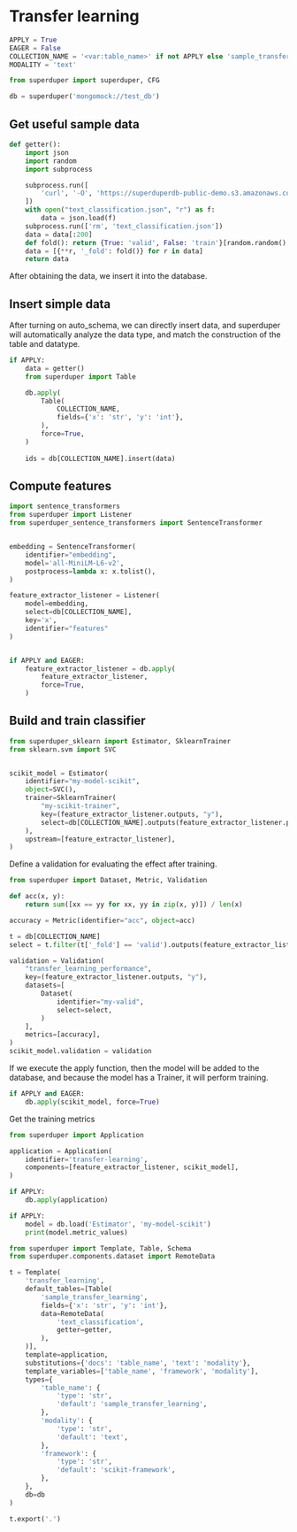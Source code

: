 # Transfer learning


```python
APPLY = True
EAGER = False
COLLECTION_NAME = '<var:table_name>' if not APPLY else 'sample_transfer_learning'
MODALITY = 'text'
```


```python
from superduper import superduper, CFG

db = superduper('mongomock://test_db')
```

<!-- TABS -->
## Get useful sample data


```python
def getter():
    import json
    import random
    import subprocess

    subprocess.run([
        'curl', '-O', 'https://superduperdb-public-demo.s3.amazonaws.com/text_classification.json',
    ])
    with open("text_classification.json", "r") as f:
        data = json.load(f)
    subprocess.run(['rm', 'text_classification.json'])
    data = data[:200]
    def fold(): return {True: 'valid', False: 'train'}[random.random() < 0.1]
    data = [{**r, '_fold': fold()} for r in data]
    return data
```

After obtaining the data, we insert it into the database.

<!-- TABS -->
## Insert simple data

After turning on auto_schema, we can directly insert data, and superduper will automatically analyze the data type, and match the construction of the table and datatype.


```python
if APPLY:
    data = getter()
    from superduper import Table

    db.apply(
        Table(
            COLLECTION_NAME,
            fields={'x': 'str', 'y': 'int'},
        ),
        force=True,
    )
    
    ids = db[COLLECTION_NAME].insert(data)
```

<!-- TABS -->
## Compute features


```python
import sentence_transformers
from superduper import Listener
from superduper_sentence_transformers import SentenceTransformer


embedding = SentenceTransformer(
    identifier="embedding",
    model='all-MiniLM-L6-v2',
    postprocess=lambda x: x.tolist(),
)
```


```python
feature_extractor_listener = Listener(
    model=embedding,
    select=db[COLLECTION_NAME],
    key='x',
    identifier="features"
)


if APPLY and EAGER:
    feature_extractor_listener = db.apply(
        feature_extractor_listener,
        force=True,
    )
```

<!-- TABS -->
## Build and train classifier


```python
from superduper_sklearn import Estimator, SklearnTrainer
from sklearn.svm import SVC


scikit_model = Estimator(
    identifier="my-model-scikit",
    object=SVC(),
    trainer=SklearnTrainer(
        "my-scikit-trainer",
        key=(feature_extractor_listener.outputs, "y"),
        select=db[COLLECTION_NAME].outputs(feature_extractor_listener.predict_id),
    ),
    upstream=[feature_extractor_listener],
)
```

Define a validation for evaluating the effect after training.


```python
from superduper import Dataset, Metric, Validation

def acc(x, y):
    return sum([xx == yy for xx, yy in zip(x, y)]) / len(x)

accuracy = Metric(identifier="acc", object=acc)

t = db[COLLECTION_NAME]
select = t.filter(t['_fold'] == 'valid').outputs(feature_extractor_listener.predict_id)

validation = Validation(
    "transfer_learning_performance",
    key=(feature_extractor_listener.outputs, "y"),
    datasets=[
        Dataset(
            identifier="my-valid",
            select=select,
        )
    ],
    metrics=[accuracy],
)
scikit_model.validation = validation
```

If we execute the apply function, then the model will be added to the database, and because the model has a Trainer, it will perform training.


```python
if APPLY and EAGER:
    db.apply(scikit_model, force=True)
```

Get the training metrics


```python
from superduper import Application

application = Application(
    identifier='transfer-learning',
    components=[feature_extractor_listener, scikit_model],
)
```


```python
if APPLY:
    db.apply(application)
```


```python
if APPLY:
    model = db.load('Estimator', 'my-model-scikit')
    print(model.metric_values)
```


```python
from superduper import Template, Table, Schema
from superduper.components.dataset import RemoteData

t = Template(
    'transfer_learning',
    default_tables=[Table(
        'sample_transfer_learning',
        fields={'x': 'str', 'y': 'int'},
        data=RemoteData(
            'text_classification',
            getter=getter,
        ),
    )],
    template=application,
    substitutions={'docs': 'table_name', 'text': 'modality'},
    template_variables=['table_name', 'framework', 'modality'],
    types={
        'table_name': {
            'type': 'str',
            'default': 'sample_transfer_learning',
        },
        'modality': {
            'type': 'str',
            'default': 'text',
        },
        'framework': {
            'type': 'str',
            'default': 'scikit-framework',
        },
    },
    db=db
)
```


```python
t.export('.')
```

